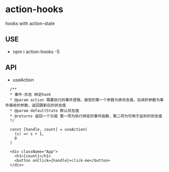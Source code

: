 # action-hooks
hooks with action-state

## USE

 * npm i action-hooks -S

## API

 * useAction

```
  /**
  * 事件-状态 绑定hook
  * @param action 需要执行的事件逻辑，接受的第一个参数为原状态值，后续的参数为事件接收的参数，返回跟新后的状态值
  * @param defaultState 默认状态值
  * @returns 返回一个元祖 第一项为执行绑定的事件函数，第二项为可用于监听的状态值
  */

  const [handle, count] = useAction(
    (s) => s + 1,
    0
  )

  <div className="App">
    <h1>{count}</h1>
    <button onClick={handle}>click-me</button>
  </div>

```
